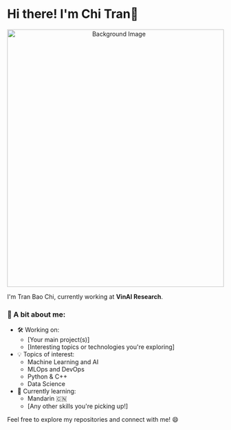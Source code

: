 # Hi there! I'm Chi Tran👋

<!-- Background Image -->
<p align="center">
  <img src="https://w0.peakpx.com/wallpaper/446/387/HD-wallpaper-mountains-retreat-minimal-beautiful-minimalism-minimalist-nature-artist-artwork-digital-art-deviantart.jpg" alt="Background Image" style="width:100%; height:600px; object-fit:cover;">
</p>

I'm Tran Bao Chi, currently working at **VinAI Research**.

### 🌟 A bit about me:
- 🛠 Working on:
  - [Your main project(s)]
  - [Interesting topics or technologies you're exploring]
- 💡 Topics of interest:
  - Machine Learning and AI
  - MLOps and DevOps
  - Python & C++
  - Data Science
- 🌱 Currently learning:
  - Mandarin 🇨🇳
  - [Any other skills you're picking up!]

Feel free to explore my repositories and connect with me! 😄
